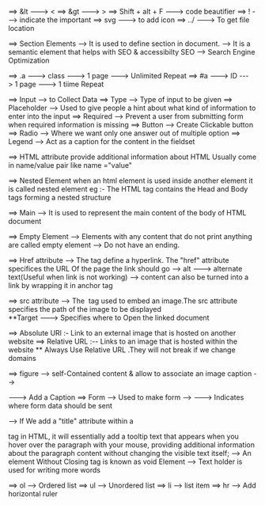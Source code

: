 ==> &lt  --->     <
==> &gt  --->     >
==> Shift + alt + F ---> code beautifier 
==> ! ---> indicate the important
==> svg  ---> to add icon 
==> ../ ---> To get file location 

==> Section Elements 
--> It is used to define section in document. 
--> It is a semantic element that helps with SEO & accessibilty 
SEO --> Search Engine Optimization 

==> .a ---> class ---> 1 page ---> Unlimited Repeat
==> #a ---> ID ---> 1 page ---> 1 tiime Repeat

==> Input --> to Collect Data
==> Type --> Type of input to be given 
==> Placeholder --> Used to give people a hint about what kind of information to enter into the input 
==> Required --> Prevent a user from submitting form when required information is missing 
==> Button --> Create Clickable button 
==> Radio --> Where we want only one answer out of multiple option 
==> Legend --> Act as a caption for the content in the fieldset

==> HTML attribute 
provide additional information about HTML 
Usually come in name/value pair like name ="value"

==> Nested Element 
when an html element is used inside another element it is called nested element 
eg :- The HTML tag contains the Head and Body tags forming a nested structure 

==> Main 
--> It is used to represent the main content of the body of HTML document 

==> Empty Element 
--> Elements with any content that do  not print anything are called empty element 
--> Do not have an ending.

==> Href attribute
--> The <a> tag define a hyperlink. The "href" attribute specifices the URL Of the page the link should go 
--> alt ---> alternate text(Useful when link is not working)
--> content can also be turned into a link by wrapping it in anchor tag 

==> src attribute 
--> The <img> tag used to embed an image.The src attribute specifies the path of the image to be displayed  
**Target ---> Specifies where to Open the linked document 

==> Absolute URl :- Link to an external image that is hosted on another website 
==> Relative URL :-- Links to an image that is hosted within the website 
** Always Use Relative URL .They will not break if we change domains 

==> figure 
--> self-Contained content & allow to associate an image caption 
--> <figcaption>  ---> Add a Caption 
==> Form 
--> Used to make form
--> <action> ---> Indicates where form data should be sent 

--> If We add a "title" attribute within a <p> tag in HTML, it will essentially add a tooltip text that appears when you hover over the paragraph with your mouse, providing additional information about the paragraph content without changing the visible text itself;
--> An element Without Closing tag is known as void Element 
--> Text holder is used for writing more words 

==> ol --> Ordered list 
==> ul --> Unordered list 
==> li --> list item 
==> hr --> Add horizontal ruler 